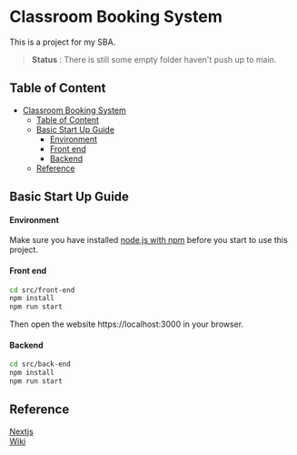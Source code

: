 # Classroom Booking System

This is a project for my SBA.
> **Status** : There is still some empty folder haven't push up to main.

## Table of Content
- [Classroom Booking System](#classroom-booking-system)
  - [Table of Content](#table-of-content)
  - [Basic Start Up Guide](#basic-start-up-guide)
      - [Environment](#environment)
      - [Front end](#front-end)
      - [Backend](#backend)
  - [Reference](#reference)

## Basic Start Up Guide

#### Environment
Make sure you have installed [node.js with npm]() before you start to use this project.

#### Front end

```bash
cd src/front-end
npm install
npm run start
```

Then open the website https://localhost:3000 in your browser.

#### Backend

```bash
cd src/back-end
npm install
npm run start
```

## Reference

[Nextjs]()<br/>
[Wiki](https://github.com/2LockTsun/Classroom-Booking-System/wiki)

